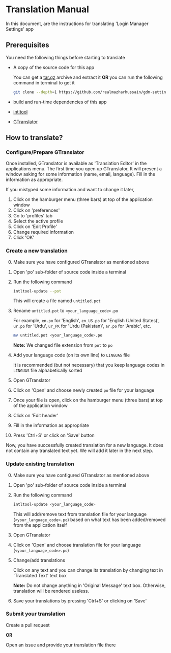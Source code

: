 # Translation Manual

In this document, are the instructions for translating 'Login Manager Settings' app

## Prerequisites

You need the following things before starting to translate

- A copy of the source code for this app

  You can get a [tar.gz](https://github.com/realmazharhussain/gdm-settings/archive/refs/heads/main.tar.gz) archive and extract it **OR** you can run the following command in terminal to get it

  ```bash
  git clone --depth=1 https://github.com/realmazharhussain/gdm-settings.git
  ```

- build and run-time dependencies of this app

- [intltool](https://launchpad.net/intltool)

- [GTranslator](https://gitlab.gnome.org/GNOME/gtranslator.git)

## How to translate?

### Configure/Prepare GTranslator

Once installed, GTranslator is available as 'Translation Editor' in the applications menu. The first time you open up GTranslator, It will present a window asking for some information (name, email, language). Fill in the information as appropriate.

If you mistyped some information and want to change it later,

1. Click on the hamburger menu (three bars) at top of the application window
2. Click on 'preferences'
3. Go to 'profiles' tab
4. Select the active profile
5. Click on 'Edit Profile'
6. Change required information
7. Click 'OK'

### Create a new translation

0. Make sure you have configured GTranslator as mentioned above

1. Open 'po' sub-folder of source code inside a terminal

2. Run the following command

   ```bash
   intltool-update --pot
   ```

   This will create a file named `untitled.pot`

3. Rename `untitled.pot` to `<your_language_code>.po`

   For example, `en.po` for 'English', `en_US.po` for 'English (United States)', `ur.po` for 'Urdu', `ur_PK` for 'Urdu (Pakistan)', `ar.po` for 'Arabic', etc.

   ```bash
   mv untitled.pot <your_language_code>.po
   ```

   **Note:** We changed file extension from `pot` to `po`

4. Add your language code (on its own line) to `LINGUAS` file

   It is recommended (but not necessary) that you keep language codes in `LINGUAS` file alphabetically sorted

5. Open GTranslator

6. Click on 'Open' and choose newly created `po` file for your language

7. Once your file is open, click on the hamburger menu (three bars) at top of the application window

8. Click on 'Edit header'

9. Fill in the information as appropriate

10. Press 'Ctrl+S' or click on 'Save' button

Now, you have successfully created translation for a new language. It does not contain any translated text yet. We will add it later in the next step.

### Update existing translation

0. Make sure you have configured GTranslator as mentioned above

1. Open 'po' sub-folder of source code inside a terminal

2. Run the following command

   ```bash
   intltool-update <your_language_code>
   ```

   This will add/remove text from translation file for your language (`<your_language_code>.po`) based on what text has been added/removed from the application itself

3. Open GTranslator

4. Click on 'Open' and choose translation file for your language (`<your_language_code>.po`)

5. Change/add translations

   Click on any text and you can change its translation by changing text in 'Translated Text' text box

   **Note:** Do not change anything in 'Original Message' text box. Otherwise, translation will be rendered useless.

6. Save your translations by pressing 'Ctrl+S' or clicking on 'Save'

### Submit your translation

Create a pull request

**OR**

Open an issue and provide your translation file there
